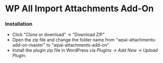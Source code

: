 # WP All Import Attachments Add-On

### Installation
- Click "Clone or download" -> "Download ZIP"
- Open the zip file and change the folder name from "wpai-attachments-add-on-master" to "wpai-attachments-add-on"
- Install the plugin zip file in WordPress via *Plugins -> Add New -> Upload Plugin*.